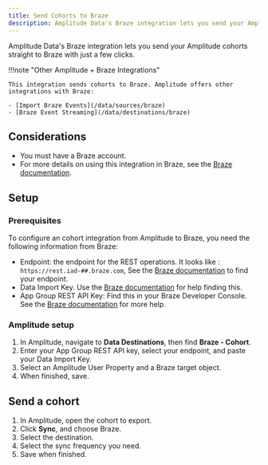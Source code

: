 ```yaml
---
title: Send Cohorts to Braze
description: Amplitude Data's Braze integration lets you send your Amplitude cohorts straight to Braze with just a few clicks.
---
```


Amplitude Data's Braze integration lets you send your Amplitude cohorts straight to Braze with just a few clicks.

!!!note "Other Amplitude + Braze Integrations"

    This integration sends cohorts to Braze. Amplitude offers other integrations with Braze: 

    - [Import Braze Events](/data/sources/braze)
    - [Braze Event Streaming](/data/destinations/braze)

## Considerations

- You must have a Braze account. 
- For more details on using this integration in Braze, see the [Braze documentation](https://www.braze.com/docs/partners/data_and_infrastructure_agility/analytics/amplitude/amplitude_for_currents/).

## Setup

### Prerequisites

To configure an cohort integration from Amplitude to Braze, you need the following information from Braze:

- Endpoint: the endpoint for the REST operations. It looks like : `https://rest.iad-##.braze.com`, See the [Braze documentation](https://www.braze.com/docs/api/basics/#endpoints) to find your endpoint.
- Data Import Key. Use the [Braze documentation](https://www.braze.com/docs/partners/data_and_infrastructure_agility/analytics/amplitude/amplitude_audiences/#step-1-get-the-braze-data-import-key) for help finding this. 
- App Group REST API Key: Find this in your Braze Developer Console. See the [Braze documentation](https://www.braze.com/docs/api/basics/#rest-api-key) for more help. 

### Amplitude setup 

1. In Amplitude, navigate to **Data Destinations**, then find **Braze - Cohort**.
2. Enter your App Group REST API key, select your endpoint, and paste your Data Import Key.
3. Select an Amplitude User Property and a Braze target object. 
4. When finished, save.

## Send a cohort

1. In Amplitude, open the cohort to export. 
2. Click **Sync**, and choose Braze.
3. Select the destination.
4. Select the sync frequency you need.
5. Save when finished.
